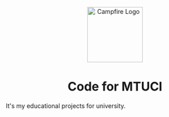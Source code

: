 <p align="center">
    <img src="https://i.imgur.com/f04OlhM.png" alt="Campfire Logo" width="128" height="128">
    <h1 align="center">Code for MTUCI</h1>
</p>

It's my educational projects for university.
